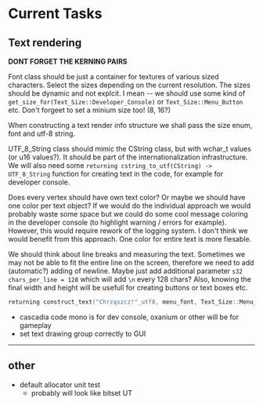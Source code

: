 # **Current Tasks**
## **Text rendering**

**DONT FORGET THE KERNING PAIRS**

Font class should be just a container for textures of various sized characters.
Select the sizes depending on the current resolution. The sizes should be dynamic and not explcit. I mean -- we should use some kind of `get_size_for(Text_Size::Developer_Console)` or `Text_Size::Menu_Button` etc. Don't forgeet to set a minium size too! (8, 16?)

When constructing a text render info structure we shall pass the size enum, font and utf-8 string. 

UTF_8_String class should mimic the CString class, but with wchar_t values (or u16 values?).
It should be part of the internationalization infrastructure. 
We will also need some `returning cstring_to_utf(CString) -> UTF_8_String` function for
creating text in the code, for example for developer console.

Does every vertex should have own text color? Or maybe we should have one color per text object?
If we would do the individual approach we would probably waste some space but we could do some cool
message coloring in the developer console (to highlight warning / errors for example). However, this
would require rework of the logging system.
I don't think we would benefit from this approach. One color for entire text is more fiesable.

We should think about line breaks and measuring the text. Sometimes we may not be able to fit the entire
line on the screen, therefore we need to add (automatic?) adding of newline. Maybe just add additional
parameter `s32 chars_per_line = 128` which will add `\n` every 128 chars?
Also, knowing the final width and height will be usefull for creating buttons or text boxes etc. 

```cpp
returning construct_text("Chrząszcz!"_utf8, menu_font, Text_Size::Menu_Button) -> Render_Info;
```

* cascadia code mono is for dev console, oxanium or other will be for gameplay
* set text drawing group correctly to GUI
----
## **other**
* default allocator unit test
    * probably will look like bitset UT
